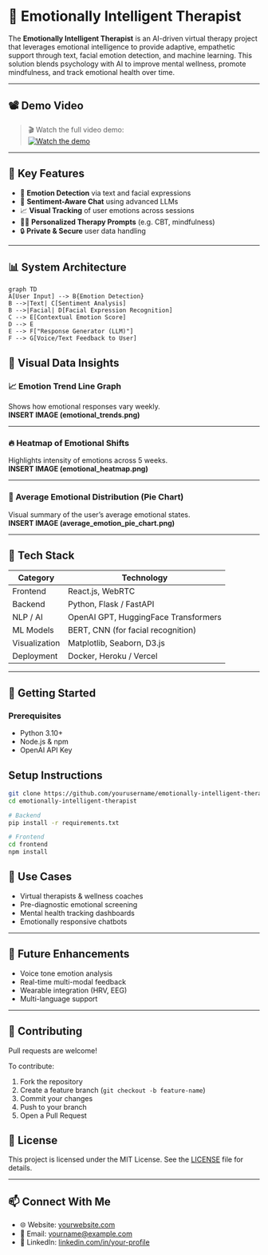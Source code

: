 # 🤖 Emotionally Intelligent Therapist

The **Emotionally Intelligent Therapist** is an AI-driven virtual therapy project that leverages emotional intelligence to provide adaptive, empathetic support through text, facial emotion detection, and machine learning. This solution blends psychology with AI to improve mental wellness, promote mindfulness, and track emotional health over time.

---

## 📽️ Demo Video

> 🎬 Watch the full video demo:  
[![Watch the demo](https://img.youtube.com/vi/YourVideoID/0.jpg)](https://www.youtube.com/watch?v=YourVideoID)

---

## 🧠 Key Features

- 🧠 **Emotion Detection** via text and facial expressions  
- 💬 **Sentiment-Aware Chat** using advanced LLMs  
- 📈 **Visual Tracking** of user emotions across sessions  
- 🧘‍♂️ **Personalized Therapy Prompts** (e.g. CBT, mindfulness)  
- 🔒 **Private & Secure** user data handling  

---

## 📊 System Architecture

```mermaid
graph TD
A[User Input] --> B{Emotion Detection}
B -->|Text| C[Sentiment Analysis]
B -->|Facial| D[Facial Expression Recognition]
C --> E[Contextual Emotion Score]
D --> E
E --> F["Response Generator (LLM)"]
F --> G[Voice/Text Feedback to User]
```
## 🎨 Visual Data Insights

### 📈 Emotion Trend Line Graph  
Shows how emotional responses vary weekly.  
**INSERT IMAGE (emotional_trends.png)**

---

### 🔥 Heatmap of Emotional Shifts  
Highlights intensity of emotions across 5 weeks.  
**INSERT IMAGE (emotional_heatmap.png)**

---

### 🥧 Average Emotional Distribution (Pie Chart)  
Visual summary of the user’s average emotional states.  
**INSERT IMAGE (average_emotion_pie_chart.png)**

---

## 🧪 Tech Stack

| Category      | Technology                          |
|---------------|-----------------------------------|
| Frontend      | React.js, WebRTC                  |
| Backend       | Python, Flask / FastAPI           |
| NLP / AI      | OpenAI GPT, HuggingFace Transformers |
| ML Models     | BERT, CNN (for facial recognition)|
| Visualization | Matplotlib, Seaborn, D3.js        |
| Deployment    | Docker, Heroku / Vercel           |

---

## 🚀 Getting Started

### Prerequisites

- Python 3.10+  
- Node.js & npm  
- OpenAI API Key

## Setup Instructions

```bash
git clone https://github.com/yourusername/emotionally-intelligent-therapist.git
cd emotionally-intelligent-therapist

# Backend
pip install -r requirements.txt

# Frontend
cd frontend
npm install
```

## 🎯 Use Cases

- Virtual therapists & wellness coaches  
- Pre-diagnostic emotional screening  
- Mental health tracking dashboards  
- Emotionally responsive chatbots  

---

## 🔮 Future Enhancements

- Voice tone emotion analysis  
- Real-time multi-modal feedback  
- Wearable integration (HRV, EEG)  
- Multi-language support  

---

## 🤝 Contributing

Pull requests are welcome!

To contribute:

1. Fork the repository  
2. Create a feature branch (`git checkout -b feature-name`)  
3. Commit your changes  
4. Push to your branch  
5. Open a Pull Request  
## 📃 License

This project is licensed under the MIT License. See the [LICENSE](LICENSE) file for details.

---

## 📫 Connect With Me

- 🌐 Website: [yourwebsite.com](https://yourwebsite.com)  
- 📨 Email: yourname@example.com  
- 🔗 LinkedIn: [linkedin.com/in/your-profile](https://linkedin.com/in/your-profile)
